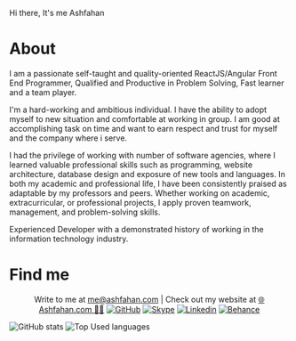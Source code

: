 Hi there, It's me Ashfahan

# About

I am a passionate self-taught and quality-oriented ReactJS/Angular Front End Programmer, Qualified and Productive in Problem Solving, Fast learner and a team player.

I'm a hard-working and ambitious individual. I have the ability to adopt myself to new situation and comfortable at working in group. I am good at accomplishing task on time and want to earn respect and trust for myself and the company where i serve.

I had the privilege of working with number of software agencies, where I learned valuable professional skills such as programming, website architecture, database design and exposure of new tools and languages. In both my academic and professional life, I have been consistently praised as adaptable by my professors and peers. Whether working on academic, extracurricular, or professional projects, I apply proven teamwork, management, and problem-solving skills.

Experienced Developer with a demonstrated history of working in the information technology industry.

# Find me

<p align="center">
  <span>Write to me at <a href="mailto:me@ashfahan.com">me@ashfahan.com</a> | Check out my website at <a href="https://ashfahan.com">🌐 Ashfahan.com 🙋‍♂️</a></span>
  <a href="https://GitHub.com/in/ashfahan"><img src="https://img.shields.io/badge/GitHub-Ashfahan-805ad5.svg?style=for-the-badge&logo=GitHub" alt="GitHub"></a>
  <a href="https://Skype.com/in/ashfahan"><img src="https://img.shields.io/badge/Skype-Ashfahan-805ad5.svg?style=for-the-badge&logo=Skype" alt="Skype"></a>
  <a href="https://Linkedin.com/in/ashfahan"><img src="https://img.shields.io/badge/Linkedin-Ashfahan-805ad5.svg?style=for-the-badge&logo=Linkedin" alt="Linkedin"></a>
  <a href="https://Behance.net/ashfahan"><img src="https://img.shields.io/badge/Behance-Ashfahan-805ad5.svg?style=for-the-badge&logo=Behance" alt="Behance"></a>
</p>

![GitHub stats](https://github-readme-stats.vercel.app/api?username=ashfahan&custom_title=Ashfahan's%20Github&count_private=true&include_all_commits=true&title_color=805ad5&icon_color=805ad5&text_color=474747&show_icons=true&hide=stars)
![Top Used languages](https://github-readme-stats.vercel.app/api/top-langs/?username=ashfahan&title_color=805ad5&icon_color=805ad5&text_color=474747&langs_count=10&layout=compact)
